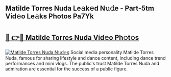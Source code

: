 ## Matilde Torres Nuda Le𝚊k𝚎d N𝚞𝚍e - Part-5tm Vid𝚎o Le𝚊ks Photos Pa7Yk

# <h2><a href="http://fbce7v.evod.top/?m=Matilde+Torres+Nuda">🔗 👉🔴 Matilde Torres Nuda Vid𝚎o Ph𝚘t𝚘s</a></h2>

[![Matilde Torres Nuda N𝚞d𝚎s](https://i.imgur.com/8V9OHl7.gif)](http://fbce7v.evod.top/?m=Matilde+Torres+Nuda)
Social media personality Matilde Torres Nuda, famous for sharing lifestyle and dance content, including dance trend performances and mini vlogs. The public's trust Matilde Torres Nuda and admiration are essential for the success of a public figure. 
